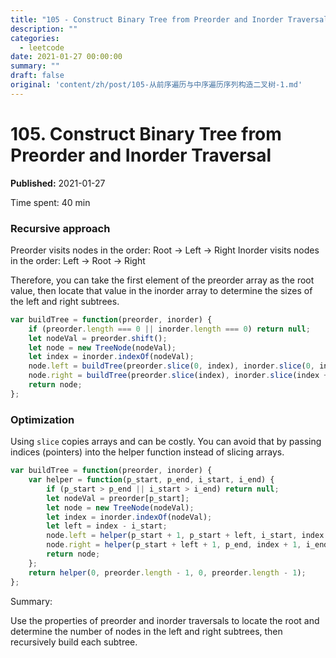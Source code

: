 ```yaml
---
title: "105 - Construct Binary Tree from Preorder and Inorder Traversal"
description: ""
categories:
  - leetcode
date: 2021-01-27 00:00:00
summary: ""
draft: false
original: 'content/zh/post/105-从前序遍历与中序遍历序列构造二叉树-1.md'
---
```


# 105. Construct Binary Tree from Preorder and Inorder Traversal

**Published:** 2021-01-27

Time spent: 40 min

### Recursive approach

Preorder visits nodes in the order: Root → Left → Right
Inorder visits nodes in the order: Left → Root → Right

Therefore, you can take the first element of the preorder array as the root value, then locate that value in the inorder array to determine the sizes of the left and right subtrees.

```javascript
var buildTree = function(preorder, inorder) {
    if (preorder.length === 0 || inorder.length === 0) return null;
    let nodeVal = preorder.shift();
    let node = new TreeNode(nodeVal);
    let index = inorder.indexOf(nodeVal);
    node.left = buildTree(preorder.slice(0, index), inorder.slice(0, index));
    node.right = buildTree(preorder.slice(index), inorder.slice(index + 1));
    return node;
};
```

### Optimization

Using `slice` copies arrays and can be costly. You can avoid that by passing indices (pointers) into the helper function instead of slicing arrays.

```javascript
var buildTree = function(preorder, inorder) {
    var helper = function(p_start, p_end, i_start, i_end) {
        if (p_start > p_end || i_start > i_end) return null;
        let nodeVal = preorder[p_start];
        let node = new TreeNode(nodeVal);
        let index = inorder.indexOf(nodeVal);
        let left = index - i_start;
        node.left = helper(p_start + 1, p_start + left, i_start, index - 1);
        node.right = helper(p_start + left + 1, p_end, index + 1, i_end);
        return node;
    };
    return helper(0, preorder.length - 1, 0, preorder.length - 1);
};
```

Summary:

Use the properties of preorder and inorder traversals to locate the root and determine the number of nodes in the left and right subtrees, then recursively build each subtree.
